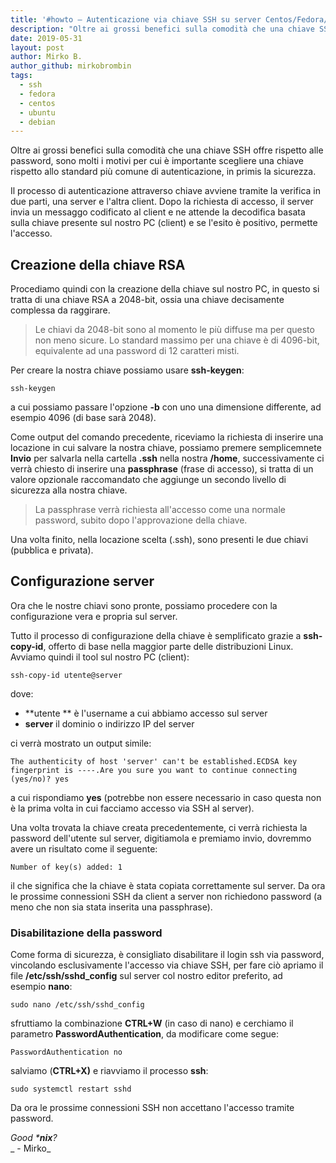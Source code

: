 ```yaml
---
title: '#howto – Autenticazione via chiave SSH su server Centos/Fedora/Debian/Ubuntu e derivate'
description: "Oltre ai grossi benefici sulla comodità che una chiave SSH offre rispetto alle password, sono molti i motivi per cui è im.."
date: 2019-05-31
layout: post
author: Mirko B.
author_github: mirkobrombin
tags:
  - ssh
  - fedora
  - centos
  - ubuntu
  - debian
---
```

Oltre ai grossi benefici sulla comodità che una chiave SSH offre rispetto alle password, sono molti i motivi per cui è importante scegliere una chiave rispetto allo standard più comune di autenticazione, in primis la sicurezza.

Il processo di autenticazione attraverso chiave avviene tramite la verifica in due parti, una server e l'altra client. Dopo la richiesta di accesso, il server invia un messaggo codificato al client e ne attende la decodifica basata sulla chiave presente sul nostro PC (client) e se l'esito è positivo, permette l'accesso.

## Creazione della chiave RSA

Procediamo quindi con la creazione della chiave sul nostro PC, in questo si tratta di una chiave RSA a 2048-bit, ossia una chiave decisamente complessa da raggirare.

> Le chiavi da 2048-bit sono al momento le più diffuse ma per questo non meno sicure. Lo standard massimo per una chiave è di 4096-bit, equivalente ad una password di 12 caratteri misti.

Per creare la nostra chiave possiamo usare **ssh-keygen**:

    ssh-keygen

a cui possiamo passare l'opzione **-b** con uno una dimensione differente, ad esempio 4096 (di base sarà 2048).

Come output del comando precedente, riceviamo la richiesta di inserire una locazione in cui salvare la nostra chiave, possiamo premere semplicemnete **Invio** per salvarla nella cartella **.ssh** nella nostra **/home**, successivamente ci verrà chiesto di inserire una **passphrase** (frase di accesso), si tratta di un valore opzionale raccomandato che aggiunge un secondo livello di sicurezza alla nostra chiave.

> La passphrase verrà richiesta all'accesso come una normale password, subito dopo l'approvazione della chiave.

Una volta finito, nella locazione scelta (.ssh), sono presenti le due chiavi (pubblica e privata).

## Configurazione server

Ora che le nostre chiavi sono pronte, possiamo procedere con la configurazione vera e propria sul server.

Tutto il processo di configurazione della chiave è semplificato grazie a **ssh-copy-id**, offerto di base nella maggior parte delle distribuzioni Linux. Avviamo quindi il tool sul nostro PC (client):

    ssh-copy-id utente@server

dove:

*   **utente ** è l'username a cui abbiamo accesso sul server
*   **server** il dominio o indirizzo IP del server

ci verrà mostrato un output simile:

    The authenticity of host 'server' can't be established.ECDSA key fingerprint is ----.Are you sure you want to continue connecting (yes/no)? yes

a cui rispondiamo **yes** (potrebbe non essere necessario in caso questa non è la prima volta in cui facciamo accesso via SSH al server).

Una volta trovata la chiave creata precedentemente, ci verrà richiesta la password dell'utente sul server, digitiamola e premiamo invio, dovremmo avere un risultato come il seguente:

    Number of key(s) added: 1

il che significa che la chiave è stata copiata correttamente sul server. Da ora le prossime connessioni SSH da client a server non richiedono password (a meno che non sia stata inserita una passphrase).

### Disabilitazione della password

Come forma di sicurezza, è consigliato disabilitare il login ssh via password, vincolando esclusivamente l'accesso via chiave SSH, per fare ciò apriamo il file **/etc/ssh/sshd_config** sul server col nostro editor preferito, ad esempio **nano**:

    sudo nano /etc/ssh/sshd_config

sfruttiamo la combinazione **CTRL+W** (in caso di nano) e cerchiamo il parametro **PasswordAuthentication**, da modificare come segue:

    PasswordAuthentication no

salviamo (**CTRL+X)** e riavviamo il processo **ssh**:

    sudo systemctl restart sshd

Da ora le prossime connessioni SSH non accettano l'accesso tramite password.

_Good ***nix**?_  
_ - Mirko_